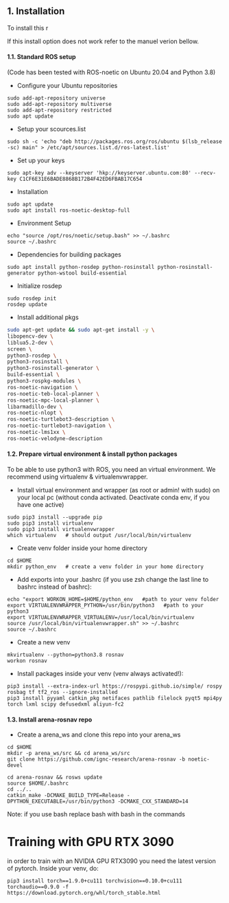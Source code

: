 ## 1. Installation
To install this r


If this install option does not work refer to the manuel verion bellow.
#### 1.1. Standard ROS setup
(Code has been tested with ROS-noetic on Ubuntu 20.04 and Python 3.8)

* Configure your Ubuntu repositories
```
sudo add-apt-repository universe
sudo add-apt-repository multiverse
sudo add-apt-repository restricted
sudo apt update
```

* Setup your scources.list
```
sudo sh -c 'echo "deb http://packages.ros.org/ros/ubuntu $(lsb_release -sc) main" > /etc/apt/sources.list.d/ros-latest.list'
```

*	Set up your keys
```
sudo apt-key adv --keyserver 'hkp://keyserver.ubuntu.com:80' --recv-key C1CF6E31E6BADE8868B172B4F42ED6FBAB17C654
```

*	Installation
```
sudo apt update
sudo apt install ros-noetic-desktop-full
```

* Environment Setup
```
echo "source /opt/ros/noetic/setup.bash" >> ~/.bashrc
source ~/.bashrc
```

*	Dependencies for building packages
```
sudo apt install python-rosdep python-rosinstall python-rosinstall-generator python-wstool build-essential
```

* Initialize rosdep
```
sudo rosdep init
rosdep update
```

* Install additional pkgs 
```bash
sudo apt-get update && sudo apt-get install -y \
libopencv-dev \
liblua5.2-dev \
screen \
python3-rosdep \
python3-rosinstall \
python3-rosinstall-generator \
build-essential \
python3-rospkg-modules \
ros-noetic-navigation \
ros-noetic-teb-local-planner \
ros-noetic-mpc-local-planner \
libarmadillo-dev \
ros-noetic-nlopt \
ros-noetic-turtlebot3-description \
ros-noetic-turtlebot3-navigation \
ros-noetic-lms1xx \
ros-noetic-velodyne-description 
```

#### 1.2. Prepare virtual environment & install python packages
To be able to use python3 with ROS, you need an virtual environment. We recommend using virtualenv & virtualenvwrapper. 

* Install virtual environment and wrapper (as root or admin! with sudo) on your local pc (without conda activated. Deactivate conda env, if you have one active)
```
sudo pip3 install --upgrade pip
sudo pip3 install virtualenv
sudo pip3 install virtualenvwrapper
which virtualenv   # should output /usr/local/bin/virtualenv  
```

* Create venv folder inside your home directory
```
cd $HOME
mkdir python_env   # create a venv folder in your home directory 
```

* Add exports into your .bashrc (if you use zsh change the last line to bashrc instead of bashrc):
```
echo "export WORKON_HOME=$HOME/python_env   #path to your venv folder
export VIRTUALENVWRAPPER_PYTHON=/usr/bin/python3   #path to your python3 
export VIRTUALENVWRAPPER_VIRTUALENV=/usr/local/bin/virtualenv
source /usr/local/bin/virtualenvwrapper.sh" >> ~/.bashrc
source ~/.bashrc
```

* Create a new venv

```
mkvirtualenv --python=python3.8 rosnav
workon rosnav
```

* Install packages inside your venv (venv always activated!):
```
pip3 install --extra-index-url https://rospypi.github.io/simple/ rospy rosbag tf tf2_ros --ignore-installed
pip3 install pyyaml catkin_pkg netifaces pathlib filelock pyqt5 mpi4py torch lxml scipy defusedxml aliyun-fc2
```     


#### 1.3. Install arena-rosnav repo
* Create a arena_ws and clone this repo into your arena_ws 
````
cd $HOME
mkdir -p arena_ws/src && cd arena_ws/src
git clone https://github.com/ignc-research/arena-rosnav -b noetic-devel

cd arena-rosnav && rosws update
source $HOME/.bashrc
cd ../.. 
catkin_make -DCMAKE_BUILD_TYPE=Release -DPYTHON_EXECUTABLE=/usr/bin/python3 -DCMAKE_CXX_STANDARD=14
````
Note: if you use bash replace bash with bash in the commands

# Training with GPU RTX 3090
in order to train with an NVIDIA GPU RTX3090 you need the latest version of pytorch. Inside your venv, do:
```
pip3 install torch==1.9.0+cu111 torchvision==0.10.0+cu111 torchaudio==0.9.0 -f https://download.pytorch.org/whl/torch_stable.html
```
